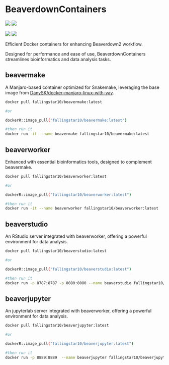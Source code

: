 # BeaverdownContainers

[![](https://github.com/rainoffallingstar/BeaverdownContainers/actions/workflows/beavermake.yml/badge.svg)](https://github.com/rainoffallingstar/BeaverdownContainers/actions/workflows/beavermake.yml) [![](https://github.com/rainoffallingstar/BeaverdownContainers/actions/workflows/beaverworker.yml/badge.svg)](https://github.com/rainoffallingstar/BeaverdownContainers/actions/workflows/beaverworker.yml) 

[![](https://github.com/rainoffallingstar/BeaverdownContainers/actions/workflows/beaverstudio.yml/badge.svg)](https://github.com/rainoffallingstar/BeaverdownContainers/actions/workflows/beaverstudio.yml) [![](https://github.com/rainoffallingstar/BeaverdownContainers/actions/workflows/beaverjupyter.yml/badge.svg)](https://github.com/rainoffallingstar/BeaverdownContainers/actions/workflows/beaverjupyter.yml)

Efficient Docker containers for enhancing Beaverdown2 workflow.

Designed for performance and ease of use, BeaverdownContainers streamlines bioinformatics and data analysis tasks.

## beavermake

A Manjaro-based container optimized for Snakemake, leveraging the base image from [DanySK/docker-manjaro-linux-with-yay](https://github.com/DanySK/docker-manjaro-linux-with-yay).

``` bash
docker pull fallingstar10/beavermake:latest

#or

dockerR::image_pull("fallingstar10/beavermake:latest")

#then run it
docker run -it --name beavermake fallingstar10/beavermake:latest
```

## beaverworker

Enhanced with essential bioinformatics tools, designed to complement beavermake.

``` bash
docker pull fallingstar10/beaverworker:latest

#or

dockerR::image_pull("fallingstar10/beaverworker:latest")

#then run it
docker run -it --name beaverworker fallingstar10/beaverworker:latest
```

## beaverstudio

An RStudio server integrated with beaverworker, offering a powerful environment for data analysis.

``` bash
docker pull fallingstar10/beaverstudio:latest

#or

dockerR::image_pull("fallingstar10/beaverstudio:latest")

#then run it
docker run -p 8787:8787 -p 8080:8080 --name beaverstudio fallingstar10/beaverstudio:latest
```

## beaverjupyter

An jupyterlab server integrated with beaverworker, offering a powerful environment for data analysis.

``` bash
docker pull fallingstar10/beaverjupyter:latest

#or

dockerR::image_pull("fallingstar10/beaverjupyter:latest")

#then run it
docker run -p 8889:8889  --name beaverjupyter fallingstar10/beaverjupyter:latest
```
